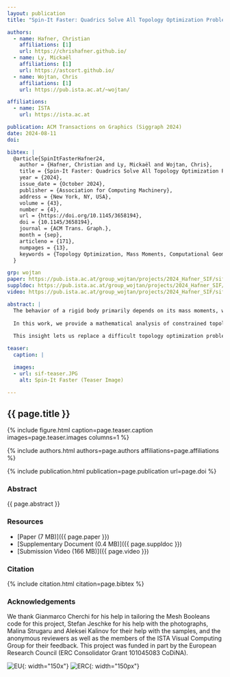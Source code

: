 ```yaml
---
layout: publication
title: "Spin-It Faster: Quadrics Solve All Topology Optimization Problems That Depend Only On Mass Moments"

authors:
  - name: Hafner, Christian
    affiliations: [1]
    url: https://chrishafner.github.io/
  - name: Ly, Mickaël
    affiliations: [1]
    url: https://astcort.github.io/
  - name: Wojtan, Chris
    affiliations: [1]
    url: https://pub.ista.ac.at/~wojtan/

affiliations:
  - name: ISTA
    url: https://ista.ac.at

publication: ACM Transactions on Graphics (Siggraph 2024)
date: 2024-08-11
doi:

bibtex: |
  @article{SpinItFasterHafner24,
    author = {Hafner, Christian and Ly, Mickaël and Wojtan, Chris},
    title = {Spin-It Faster: Quadrics Solve All Topology Optimization Problems That Depend Only On Mass Moments},
    year = {2024},
    issue_date = {October 2024},
    publisher = {Association for Computing Machinery},
    address = {New York, NY, USA},
    volume = {43},
    number = {4},
    url = {https://doi.org/10.1145/3658194},
    doi = {10.1145/3658194},
    journal = {ACM Trans. Graph.},
    month = {sep},
    articleno = {171},
    numpages = {13},
    keywords = {Topology Optimization, Mass Moments, Computational Geometry}
  }

grp: wojtan
paper: https://pub.ista.ac.at/group_wojtan/projects/2024_Hafner_SIF/sif-final.pdf
suppldoc: https://pub.ista.ac.at/group_wojtan/projects/2024_Hafner_SIF/sif-supp-final.pdf
video: https://pub.ista.ac.at/group_wojtan/projects/2024_Hafner_SIF/sif-video-final.mp4

abstract: |
  The behavior of a rigid body primarily depends on its mass moments, which consist of the mass, center of mass, and moments of inertia. It is possible to manipulate these quantities without altering the geometric appearance of an object by introducing cavities in its interior. Algorithms that find cavities of suitable shapes and sizes have enabled the computational design of spinning tops, yo-yos, wheels, buoys, and statically balanced objects. Previous work is based, for example, on topology optimization on voxel grids, which introduces a large number of optimization variables and box constraints, or offset surface computation, which cannot guarantee that solutions to a feasible problem will always be found.
  
  In this work, we provide a mathematical analysis of constrained topology optimization problems that depend only on mass moments. This class of problems covers, among others, all applications mentioned above. Our main result is to show that no matter the outer shape of the rigid body to be optimized or the optimization objective and constraints considered, the optimal solution always features a quadric-shaped interface between material and cavities. This proves that optimal interfaces are always ellipsoids, hyperboloids, paraboloids, or one of a few degenerate cases, such as planes.
  
  This insight lets us replace a difficult topology optimization problem with a provably equivalent non-linear equation system in a small number (<10) of variables, which represent the coefficients of the quadric. This system can be solved in a few seconds for most examples, provides insights into the geometric structure of many specific applications, and lets us describe their solution properties. Finally, our method integrates seamlessly into modern fabrication workflows because our solutions are analytical surfaces that are native to the CAD domain.

teaser:
  caption: |

  images:
  - url: sif-teaser.JPG
    alt: Spin-It Faster (Teaser Image)

---
```


## {{ page.title }}

{% include figure.html caption=page.teaser.caption images=page.teaser.images columns=1 %}

{% include authors.html authors=page.authors affiliations=page.affiliations %}

{% include publication.html publication=page.publication url=page.doi %}

### Abstract

{{ page.abstract }}

### Resources

* [Paper (7 MB)]({{ page.paper }})
* [Supplementary Document (0.4 MB)]({{ page.suppldoc }})
* [Submission Video (166 MB)]({{ page.video }})

### Citation

{% include citation.html citation=page.bibtex %}

### Acknowledgements
We thank Gianmarco Cherchi for his help in tailoring the Mesh Booleans code for this project, Stefan Jeschke for his help with the photographs, Malina Strugaru and Aleksei Kalinov for their help with the samples, and the anonymous reviewers as well as the members of the ISTA Visual Computing Group for their feedback. This project was funded in part by the European Research Council (ERC Consolidator Grant 101045083 CoDiNA).

![EU](flag_yellow_low.jpg){: width="150x"}
![ERC](LOGO-ERC.jpg){: width="150px"}
